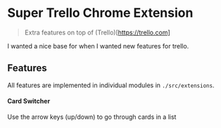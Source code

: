 # Super Trello Chrome Extension

> Extra features on top of (Trello)[https://trello.com]

I wanted a nice base for when I wanted new features for trello.

## Features

All features are implemented in individual modules in `./src/extensions`.


#### Card Switcher

Use the arrow keys (up/down) to go through cards in a list